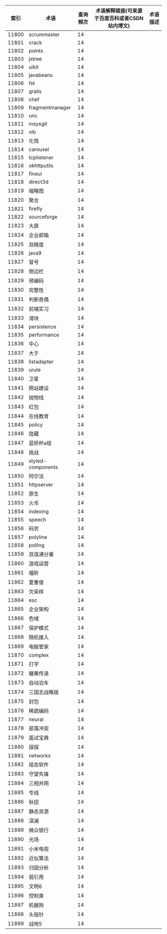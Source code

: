 | 索引    | 术语                | 查询频次 | 术语解释链接(可来源于百度百科或者CSDN站内博文) | 术语描述 |
| ----- | ----------------- | ---- | -------------------------- | ---- |
| 11800 | scrummaster       | 14   |                            |      |
| 11801 | crack             | 14   |                            |      |
| 11802 | points            | 14   |                            |      |
| 11803 | jstree            | 14   |                            |      |
| 11804 | uikit             | 14   |                            |      |
| 11805 | javabeans         | 14   |                            |      |
| 11806 | fst               | 14   |                            |      |
| 11807 | grails            | 14   |                            |      |
| 11808 | chef              | 14   |                            |      |
| 11809 | fragmentmanager   | 14   |                            |      |
| 11810 | unc               | 14   |                            |      |
| 11811 | msysgit           | 14   |                            |      |
| 11812 | xib               | 14   |                            |      |
| 11813 | 化简                | 14   |                            |      |
| 11814 | carousel          | 14   |                            |      |
| 11815 | tcplistener       | 14   |                            |      |
| 11816 | okhttputils       | 14   |                            |      |
| 11817 | fineui            | 14   |                            |      |
| 11818 | direct3d          | 14   |                            |      |
| 11819 | 缩略图               | 14   |                            |      |
| 11820 | 聚合                | 14   |                            |      |
| 11821 | firefly           | 14   |                            |      |
| 11822 | sourceforge       | 14   |                            |      |
| 11823 | 大屏                | 14   |                            |      |
| 11824 | 企业邮箱              | 14   |                            |      |
| 11825 | 双精度               | 14   |                            |      |
| 11826 | java9             | 14   |                            |      |
| 11827 | 冒号                | 14   |                            |      |
| 11828 | 侧边栏               | 14   |                            |      |
| 11829 | 预编码               | 14   |                            |      |
| 11830 | 完整性               | 14   |                            |      |
| 11831 | 判断奇偶              | 14   |                            |      |
| 11832 | 前端实习              | 14   |                            |      |
| 11833 | 滑块                | 14   |                            |      |
| 11834 | persistence       | 14   |                            |      |
| 11835 | performance       | 14   |                            |      |
| 11836 | 中心                | 14   |                            |      |
| 11837 | 大于                | 14   |                            |      |
| 11838 | listadapter       | 14   |                            |      |
| 11839 | urule             | 14   |                            |      |
| 11840 | 卫星                | 14   |                            |      |
| 11841 | 网站建设              | 14   |                            |      |
| 11842 | 抛物线               | 14   |                            |      |
| 11843 | 红包                | 14   |                            |      |
| 11844 | 在线教育              | 14   |                            |      |
| 11845 | policy            | 14   |                            |      |
| 11846 | 隐藏                | 14   |                            |      |
| 11847 | 蓝桥杯a组             | 14   |                            |      |
| 11848 | 挑战                | 14   |                            |      |
| 11849 | styled-components | 14   |                            |      |
| 11850 | 阿尔法               | 14   |                            |      |
| 11851 | httpserver        | 14   |                            |      |
| 11852 | 原生                | 14   |                            |      |
| 11853 | 火币                | 14   |                            |      |
| 11854 | indexing          | 14   |                            |      |
| 11855 | speech            | 14   |                            |      |
| 11856 | 码农                | 14   |                            |      |
| 11857 | polyline          | 14   |                            |      |
| 11858 | polling           | 14   |                            |      |
| 11859 | 双连通分量             | 14   |                            |      |
| 11860 | 游戏运营              | 14   |                            |      |
| 11861 | 福昕                | 14   |                            |      |
| 11862 | 夏曹俊               | 14   |                            |      |
| 11863 | 欠采样               | 14   |                            |      |
| 11864 | esc               | 14   |                            |      |
| 11865 | 企业架构              | 14   |                            |      |
| 11866 | 色域                | 14   |                            |      |
| 11867 | 保护模式              | 14   |                            |      |
| 11868 | 随机接入              | 14   |                            |      |
| 11869 | 电脑管家              | 14   |                            |      |
| 11870 | complex           | 14   |                            |      |
| 11871 | 打字                | 14   |                            |      |
| 11872 | 糖果传递              | 14   |                            |      |
| 11873 | 自动泊车              | 14   |                            |      |
| 11874 | 三国志战略版            | 14   |                            |      |
| 11875 | 封包                | 14   |                            |      |
| 11876 | 稀疏编码              | 14   |                            |      |
| 11877 | neural            | 14   |                            |      |
| 11878 | 部落冲突              | 14   |                            |      |
| 11879 | 面试宝典              | 14   |                            |      |
| 11880 | 探探                | 14   |                            |      |
| 11881 | networks          | 14   |                            |      |
| 11882 | 组态软件              | 14   |                            |      |
| 11883 | 守望先锋              | 14   |                            |      |
| 11884 | 三相并网              | 14   |                            |      |
| 11885 | 专线                | 14   |                            |      |
| 11886 | 秋招                | 14   |                            |      |
| 11887 | 静态资源              | 14   |                            |      |
| 11888 | 深澜                | 14   |                            |      |
| 11889 | 微众银行              | 14   |                            |      |
| 11890 | 光场                | 14   |                            |      |
| 11891 | 小米电视              | 14   |                            |      |
| 11892 | 近似算法              | 14   |                            |      |
| 11893 | 归因分析              | 14   |                            |      |
| 11894 | 弱引用               | 14   |                            |      |
| 11895 | 文明6               | 14   |                            |      |
| 11896 | 控制类               | 14   |                            |      |
| 11897 | 机器狗               | 14   |                            |      |
| 11898 | 头指针               | 14   |                            |      |
| 11899 | 战地5               | 14   |                            |      |
